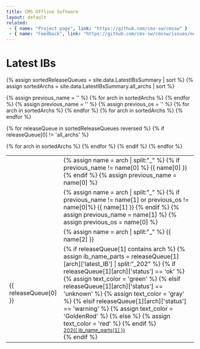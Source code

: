 ```yaml
---
title: CMS Offline Software
layout: default
related:
 - { name: "Project page", link: "https://github.com/cms-sw/cmssw" }
 - { name: "Feedback", link: "https://github.com/cms-sw/cmssw/issues/new" }
---
```



# Latest IBs

{% assign sortedReleaseQueues = site.data.LatestIBsSummary | sort %}
{% assign sortedArchs = site.data.LatestIBsSummary.all_archs | sort %}
<table>
  <tr>
    <td>
    </td>
    {% assign previous_name = ''  %}
    {% for arch in sortedArchs %}
      <td>
      {% assign name = arch | split:"_"  %}
      {% if previous_name != name[0] %}
        {{  name[0] }}
      {% endif %}
      {% assign previous_name = name[0]  %}
      </td>
    {% endfor %}
  </tr>
  <tr>
   <td>
   </td>
   {% assign previous_name = ''  %}
   {% assign previous_os = ''  %}
   {% for arch in sortedArchs %}
      <td>
      {% assign name = arch | split:"_"  %}
      {% if previous_name != name[1] or previous_os != name[0]%}
        {{  name[1] }}
      {% endif %}
      {% assign previous_name = name[1]  %}
      {% assign previous_os = name[0]  %}
      </td>
   {% endfor %}
  </tr>
  <tr>
   <td>
   </td>
   {% for arch in sortedArchs %}
   <td>
    {% assign name = arch | split:"_"  %}
      {{  name[2] }}
   </td>
   {% endfor %}
  </tr>

  {% for releaseQueue in sortedReleaseQueues reversed %} 
    {% if releaseQueue[0] != 'all_archs' %}
    <tr>
      <td>
        {{ releaseQueue[0] }}
      </td>
      {% for arch in sortedArchs %}
        <td >
         {% if releaseQueue[1] contains arch %}
            {% assign ib_name_parts = releaseQueue[1][arch]['latest_IB']  | split:"_202"  %}
            {% if releaseQueue[1][arch]['status'] == 'ok' %}
              {% assign text_color = 'green'  %}
            {% elsif releaseQueue[1][arch]['status'] == 'unknown' %}
              {% assign text_color = 'gray'  %}
            {% elsif releaseQueue[1][arch]['status'] == 'warning' %}
              {% assign text_color = 'GoldenRod'  %}
            {% else %}
              {% assign text_color = 'red'  %}
            {% endif %}  
              <small>
                <a style="color:{{ text_color }}" href="http://cms-sw.github.io/showIB.html#{{ releaseQueue[1][arch]['latest_IB'] }}" > 202{{ ib_name_parts[1] }} </a>                
              </small>
         {% endif %}
        </td>
      {% endfor %}
    </tr>
    {% endif %}
  {% endfor %}


</table>




